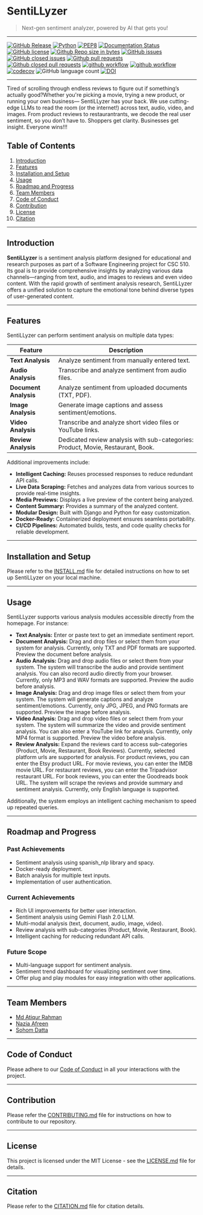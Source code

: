 # SentiLLyzer

> Next-gen sentiment analyzer, powered by AI that gets you!

---

[![GitHub Release](https://img.shields.io/github/v/release/csc510-group11/Sentimental-Analyzer-Pro)](https://github.com/csc510-group11/Sentimental-Analyzer-Pro/releases)  [![Python](https://img.shields.io/badge/python-latest-brightgreen.svg)](https://www.python.org/)  [![PEP8](https://img.shields.io/badge/code%20style-pep8-orange.svg)](https://www.python.org/dev/peps/pep-0008/)  [![Documentation Status](https://readthedocs.org/projects/ansicolortags/badge/?version=latest)](https://github.com/csc510-group11/Sentimental-Analyzer-Pro/blob/dev/README.md)  [![GitHub license](https://img.shields.io/github/license/csc510-group11/Sentimental-Analyzer-Pro)](https://github.com/csc510-group11/Sentimental-Analyzer-Pro/blob/dev/LICENSE.md)  [![Github Repo size in bytes](https://img.shields.io/github/languages/code-size/csc510-group11/Sentimental-Analyzer-Pro)](https://github.com/csc510-group11/Sentimental-Analyzer-Pro) [![GitHub issues](https://img.shields.io/github/issues/csc510-group11/Sentimental-Analyzer-Pro)](https://github.com/csc510-group11/Sentimental-Analyzer-Pro/issues?q=is%3Aopen) [![GitHub closed issues](https://img.shields.io/github/issues-closed/csc510-group11/Sentimental-Analyzer-Pro)](https://github.com/csc510-group11/Sentimental-Analyzer-Pro/issues?q=is%3Aissue+is%3Aclosed)  [![Github pull requests](https://img.shields.io/github/issues-pr/csc510-group11/Sentimental-Analyzer-Pro)](https://github.com/csc510-group11/Sentimental-Analyzer-Pro/pulls)  [![Github closed pull requests](https://img.shields.io/github/issues-pr-closed/csc510-group11/Sentimental-Analyzer-Pro)](https://github.com/csc510-group11/Sentimental-Analyzer-Pro/pulls?q=is%3Apr+is%3Aclosed)  [![github workflow](https://github.com/csc510-group11/Sentimental-Analyzer-Pro/actions/workflows/style_checker.yml/badge.svg)](https://github.com/csc510-group11/Sentimental-Analyzer-Pro/actions/workflows/style_checker.yml)  [![github workflow](https://github.com/csc510-group11/Sentimental-Analyzer-Pro/actions/workflows/main.yml/badge.svg)](https://github.com/csc510-group11/Sentimental-Analyzer-Pro/actions/workflows/main.yml)  [![codecov](https://codecov.io/gh/csc510-group11/Sentimental-Analyzer-Pro/graph/badge.svg?token=G314IO3WO7)](https://codecov.io/gh/csc510-group11/Sentimental-Analyzer-Pro) ![GitHub language count](https://img.shields.io/github/languages/count/csc510-group11/Sentimental-Analyzer-Pro) [![DOI](https://zenodo.org/badge/937265974.svg)](https://doi.org/10.5281/zenodo.14938870)

---

Tired of scrolling through endless reviews to figure out if something’s actually good?Whether you're picking a movie, trying a new product, or running your own business— SentiLLyzer has your back. We use cutting-edge LLMs to read the room (or the internet!) across text, audio, video, and images. From product reviews to restaurantrants, we decode the real user sentiment, so you don’t have to. Shoppers get clarity. Businesses get insight. Everyone wins!!!

## Table of Contents

1. [Introduction](#introduction)
2. [Features](#features)
3. [Installation and Setup](#installation-and-setup)
4. [Usage](#usage)
5. [Roadmap and Progress](#roadmap-and-progress)
6. [Team Members](#team-members)
7. [Code of Conduct](#code-of-conduct)
8. [Contribution](#contribution)
9. [License](#license)
10. [Citation](#citation)

---

## Introduction

**SentiLLyzer** is a sentiment analysis platform designed for educational and research purposes as part of a Software Engineering project for CSC 510. Its goal is to provide comprehensive insights by analyzing various data channels—ranging from text, audio, and images to reviews and even video content. With the rapid growth of sentiment analysis research, SentiLLyzer offers a unified solution to capture the emotional tone behind diverse types of user-generated content.

---

## Features

SentiLLyzer can perform sentiment analysis on multiple data types:

| Feature                   | Description                                          |
| ------------------------- | ---------------------------------------------------- |
| **Text Analysis**         | Analyze sentiment from manually entered text.        |
| **Audio Analysis**        | Transcribe and analyze sentiment from audio files.   |
| **Document Analysis**     | Analyze sentiment from uploaded documents (TXT, PDF).|
| **Image Analysis**        | Generate image captions and assess sentiment/emotions.|
| **Video Analysis**        | Transcribe and analyze short video files or YouTube links.|
| **Review Analysis**       | Dedicated review analysis with sub-categories: Product, Movie, Restaurant, Book.|

Additional improvements include:

- **Intelligent Caching:** Reuses processed responses to reduce redundant API calls.
- **Live Data Scraping:** Fetches and analyzes data from various sources to provide real-time insights.
- **Media Previews:** Displays a live preview of the content being analyzed.
- **Content Summary:** Provides a summary of the analyzed content.
- **Modular Design:** Built with Django and Python for easy customization.
- **Docker-Ready:** Containerized deployment ensures seamless portability.
- **CI/CD Pipelines:** Automated builds, tests, and code quality checks for reliable development.

---

## Installation and Setup

Please refer to the [INSTALL.md](INSTALL.md) file for detailed instructions on how to set up SentiLLyzer on your local machine.

---

## Usage

SentiLLyzer supports various analysis modules accessible directly from the homepage. For instance:

- **Text Analysis:** Enter or paste text to get an immediate sentiment report.
- **Document Analysis:** Drag and drop files or select them from your system for analysis. Currently, only TXT and PDF formats are supported. Preview the document before analysis.
- **Audio Analysis:** Drag and drop audio files or select them from your system. The system will transcribe the audio and provide sentiment analysis. You can also record audio directly from your browser. Currently, only MP3 and WAV formats are supported. Preview the audio before analysis.
- **Image Analysis:** Drag and drop image files or select them from your system. The system will generate captions and analyze sentiment/emotions. Currently, only JPG, JPEG, and PNG formats are supported. Preview the image before analysis.
- **Video Analysis:** Drag and drop video files or select them from your system. The system will summarize the video and provide sentiment analysis. You can also enter a YouTube link for analysis. Currently, only MP4 format is supported. Preview the video before analysis.
- **Review Analysis:** Expand the reviews card to access sub-categories (Product, Movie, Restaurant, Book Reviews). Currently, selected platform urls are supported for analysis. For product reviews, you can enter the Etsy product URL. For movie reviews, you can enter the IMDB movie URL. For restaurant reviews, you can enter the Tripadvisor restaurant URL. For book reviews, you can enter the Goodreads book URL. The system will scrape the reviews and provide summary and sentiment analysis. Currently, only English language is supported.

Additionally, the system employs an intelligent caching mechanism to speed up repeated queries.

---

## Roadmap and Progress

### Past Achievements

- Sentiment analysis using spanish_nlp library and spacy.
- Docker-ready deployment.
- Batch analysis for multiple text inputs.
- Implementation of user authentication.

### Current Achievements

- Rich UI improvements for better user interaction.
- Sentiment analysis using Gemini Flash 2.0 LLM.
- Multi-modal analysis (text, document, audio, image, video).
- Review analysis with sub-categories (Product, Movie, Restaurant, Book).
- Intelligent caching for reducing redundant API calls.

### Future Scope

- Multi-language support for sentiment analysis.
- Sentiment trend dashboard for visualizing sentiment over time.
- Offer plug and play modules for easy integration with other applications.

---

## Team Members

- [Md Atiqur Rahman](https://github.com/atiqur-rahman-0041)
- [Nazia Afreen](https://github.com/NaziaAfreen015)
- [Sohom Datta](https://github.com/sohomdatta1)

---

## Code of Conduct

Please adhere to our [Code of Conduct](CODE_OF_CONDUCT.md) in all your interactions with the project.

---

## Contribution

Please refer the [CONTRIBUTING.md](./CONTRIBUTING.md) file for instructions on how to contribute to our repository.

---

## License

This project is licensed under the MIT License - see the [LICENSE.md](./LICENSE.md) file for details.

---

## Citation

Please refer to the [CITATION.md](./CITATION.cff) file for citation details.

